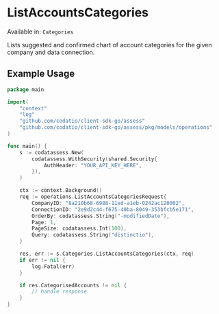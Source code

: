 # ListAccountsCategories
Available in: `Categories`

Lists suggested and confirmed chart of account categories for the given company and data connection.

## Example Usage
```go
package main

import(
	"context"
	"log"
	"github.com/codatio/client-sdk-go/assess"
	"github.com/codatio/client-sdk-go/assess/pkg/models/operations"
)

func main() {
    s := codatassess.New(
        codatassess.WithSecurity(shared.Security{
            AuthHeader: "YOUR_API_KEY_HERE",
        }),
    )

    ctx := context.Background()    
    req := operations.ListAccountsCategoriesRequest{
        CompanyID: "8a210b68-6988-11ed-a1eb-0242ac120002",
        ConnectionID: "2e9d2c44-f675-40ba-8049-353bfcb5e171",
        OrderBy: codatassess.String("-modifiedDate"),
        Page: 1,
        PageSize: codatassess.Int(100),
        Query: codatassess.String("distinctio"),
    }

    res, err := s.Categories.ListAccountsCategories(ctx, req)
    if err != nil {
        log.Fatal(err)
    }

    if res.CategorisedAccounts != nil {
        // handle response
    }
}
```